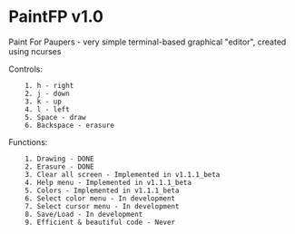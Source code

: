 # PaintFP v1.0
Paint For Paupers - very simple terminal-based graphical "editor", created using ncurses

Controls:
  
        1. h - right
        2. j - down
        3. k - up
        4. l - left   
        5. Space - draw
        6. Backspace - erasure

Functions: 
 
	    1. Drawing - DONE
	    2. Erasure - DONE
	    3. Clear all screen - Implemented in v1.1.1_beta 
  	    4. Help menu - Implemented in v1.1.1_beta 
 	    5. Colors - Implemented in v1.1.1_beta
	    6. Select color menu - In development
	    7. Select cursor menu - In development
  	    8. Save/Load - In development 
  	    9. Efficient & beautiful code - Never
